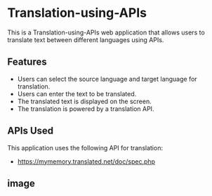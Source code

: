 # Translation-using-APIs
This is a Translation-using-APIs web application that allows users to translate text between different languages using APIs.
## Features
- Users can select the source language and target language for translation.
- Users can enter the text to be translated.
- The translated text is displayed on the screen.
- The translation is powered by a translation API.
## APIs Used
This application uses the following API for translation:
- https://mymemory.translated.net/doc/spec.php
## image
